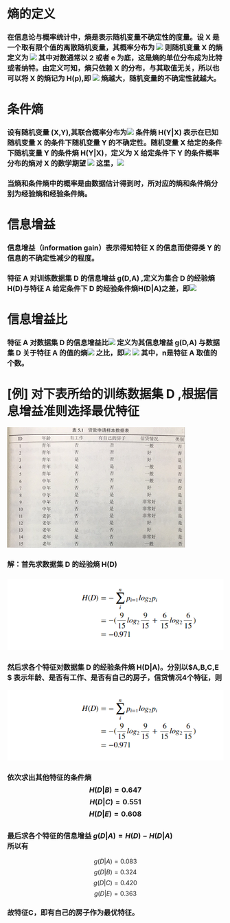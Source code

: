 
# 熵的定义
### 在信息论与概率统计中，熵是表示随机变量不确定性的度量。设 X 是一个取有限个值的离散随机变量，其概率分布为 ![](http://latex.codecogs.com/gif.latex?P(X=x_{i})=p_{i},i=1,2,...,n) 则随机变量 X 的熵定义为  ![](http://latex.codecogs.com/gif.latex?H(X)=-\sum_{i=1}^{n}p_{i}logp_{i}) 其中对数通常以 2 或者 e 为底，这是熵的单位分布成为比特或者纳特。由定义可知，熵只依赖 X 的分布，与其取值无关，所以也可以将 X 的熵记为 H(p),即  ![](http://latex.codecogs.com/gif.latex?H(p)=-\sum_{i=1}^{n}p_{i}logp_{i}) 熵越大，随机变量的不确定性就越大。

# 条件熵
### 设有随机变量 (X,Y),其联合概率分布为![](http://latex.codecogs.com/gif.latex?P(X=x_{i},Y=y_{j})=p_{ij},i=1,2,...,n;j=1,2,...,m) 条件熵 H(Y|X) 表示在已知随机变量 X 的条件下随机变量 Y 的不确定性。随机变量 X 给定的条件下随机变量 Y 的条件熵 H(Y|X)，定义为 X 给定条件下 Y 的条件概率分布的熵对 X 的数学期望 ![](http://latex.codecogs.com/gif.latex?H(Y|X)=\sum_{i=1}^{n}p_{i}H(Y|X=x_{i})) 这里，![](http://latex.codecogs.com/gif.latex?p_{i}=P(X=x_{i}),i=1,2,...,n.)
### 当熵和条件熵中的概率是由数据估计得到时，所对应的熵和条件熵分别为经验熵和经验条件熵。
# 信息增益
### 信息增益（information gain）表示得知特征 X 的信息而使得类 Y 的信息的不确定性减少的程度。
### 特征 A 对训练数据集 D 的信息增益 g(D,A) ,定义为集合 D 的经验熵 H(D)与特征 A 给定条件下 D 的经验条件熵H(D|A)之差，即![](http://latex.codecogs.com/gif.latex?g(D,A)=H(D)-H(D|A))
# 信息增益比
### 特征 A 对数据集 D 的信息增益比![](http://latex.codecogs.com/gif.latex?g_{R}(D,A)) 定义为其信息增益 g(D,A) 与数据集 D 关于特征 A 的值的熵![](http://latex.codecogs.com/gif.latex?H_{A}(D)) 之比，即![](http://latex.codecogs.com/gif.latex?g_{R}(D,A)=\frac{g(D,A)}{H_{A}(D)})  ![](http://latex.codecogs.com/gif.latex?H_{A}(D)=\sum_{i=1}^{n}\frac{|D_{i}|}{|D|}log_{2}\frac{|D_{i}|}{|D|})  其中，n是特征 A 取值的个数。 

# [例] 对下表所给的训练数据集 D ,根据信息增益准则选择最优特征
![table](../resource/table.png)

### 解：首先求数据集 D 的经验熵 H(D)
### ![](../resource/entropy2.png)
### 然后求各个特征对数据集 D 的经验条件熵 H(D|A)。分别以$A,B,C,E $ 表示年龄、是否有工作、是否有自己的房子，信贷情况4个特征，则 
![](../resource/entropy2.png)

### 依次求出其他特征的条件熵 $$H(D|B)=0.647 $$ $$H(D|C)=0.551 $$ $$H(D|E)=0.608 $$ <br>最后求各个特征的信息增益 $g(D|A)=H(D)-H(D|A)$ <br>所以有  
$$ g(D|A)=0.083 $$ $$g(D|B)=0.324 $$ $$g(D|C)=0.420 $$ $$g(D|E)=0.363 $$ 
### 故特征C，即有自己的房子作为最优特征。
